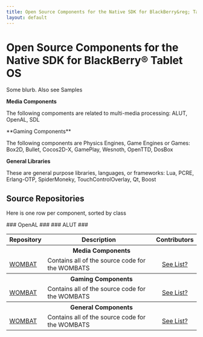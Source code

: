 ```yaml
---
title: Open Source Components for the Native SDK for BlackBerry&reg; Tablet OS
layout: default
---
```


# Open Source Components for the Native SDK for BlackBerry&reg; Tablet OS

Some blurb.
Also see Samples

**Media Components**

The following compoments are related to multi-media processing: ALUT, OpenAL, SDL

<a name="gaming"/>
**Gaming Components**

The following components are Physics Engines, Game Engines or Games: Box2D, Bullet, Cocos2D-X, GamePlay, Wesnoth, OpenTTD, DosBox


**General Libraries**

These are general purpose libraries, languages, or frameworks: Lua, PCRE, Erlang-OTP, SpiderMoneky, TouchControlOverlay, Qt, Boost

## Source Repositories

Here is one row per component, sorted by class

<a name="OpenAL"/>
### OpenAL ###

<a name="ALUT"/>
### ALUT ###

<table class="outlined">
  <tr>
    <th>Repository</th>
    <th>Description</th>
    <th>Contributors</th>
  </tr>
  <tr>
    <th colspan="3">Media Components</th>
  </tr>
  <tr>  
    <td style="white-space:nowrap;"><a href="https://github.com/blackberry/WOMBAT" target="_blank">WOMBAT</a></td>
    <td>Contains all of the source code for the WOMBATS</td>
    <td style="text-align:center"><a href="https://github.com/blackberry/WOMBAT/contributors">See List?</a></td>
  </tr>
  <tr>
    <th colspan="3">Gaming Components</th>
  </tr>
  <tr>  
    <td style="white-space:nowrap;"><a href="https://github.com/blackberry/WOMBAT" target="_blank">WOMBAT</a></td>
    <td>Contains all of the source code for the WOMBATS</td>
    <td style="text-align:center"><a href="https://github.com/blackberry/WOMBAT/contributors">See List?</a></td>
  </tr>
  <tr>
    <th colspan="3">General Components</th>
  </tr>
  <tr>  
    <td style="white-space:nowrap;"><a href="https://github.com/blackberry/WOMBAT" target="_blank">WOMBAT</a></td>
    <td>Contains all of the source code for the WOMBATS</td>
    <td style="text-align:center"><a href="https://github.com/blackberry/WOMBAT/contributors">See List?</a></td>
  </tr>
</table>



